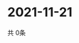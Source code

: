 # 2021-11-21
  共 0条

  <!-- BEGIN -->
  <!-- 最后更新时间Sun Nov 21 2021 11:02:17 GMT+0000 (Coordinated Universal Time) -->
  
  <!-- END -->
  
  